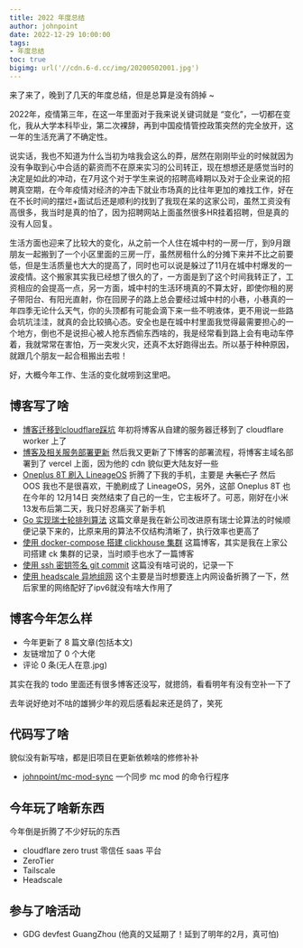```yaml
---
title: 2022 年度总结
author: johnpoint
date: 2022-12-29 10:00:00
tags:
- 年度总结
toc: true
bigimg: url('//cdn.6-d.cc/img/20200502001.jpg')
---
```


来了来了，晚到了几天的年度总结，但是总算是没有鸽掉 ~

<!--more-->

2022年，疫情第三年，在这一年里面对于我来说关键词就是 “变化”，一切都在变化，我从大学本科毕业，第二次裸辞，再到中国疫情管控政策突然的完全放开，这一年的生活充满了不确定性。

说实话，我也不知道为什么当初为啥我会这么的莽，居然在刚刚毕业的时候就因为没有争取到心中合适的薪资而不在原来实习的公司转正，现在想想还是感觉当时的决定是如此的冲动，在7月这个对于学生来说的招聘高峰期以及对于企业来说的招聘真空期，在今年疫情对经济的冲击下就业市场真的比往年更加的难找工作，好在在不长时间的摆烂+面试后还是顺利的找到了我现在呆的这家公司，虽然工资没有高很多，我当时是真的怕了，因为招聘网站上面虽然很多HR挂着招聘，但是真的没有人回复。

生活方面也迎来了比较大的变化，从之前一个人住在城中村的一房一厅，到9月跟朋友一起搬到了一个小区里面的三房一厅，虽然房租什么的分摊下来并不比之前要低，但是生活质量也大大的提高了，同时也可以说是躲过了11月在城中村爆发的一波疫情。这个搬家其实我已经想了很久的了，一方面是到了这个时间我转正了，工资相应的会提高一点，另一方面，城中村的生活环境真的不算太好，即使你租的房子带阳台、有阳光直射，你在回房子的路上总会要经过城中村的小巷，小巷真的一年四季无论什么天气，你的头顶都有可能会滴下来一些不明液体，更不用说一些路会坑坑洼洼，就真的会比较搞心态。安全也是在城中村里面我觉得最需要担心的一个地方，倒也不是说担心被人抢东西偷东西啥的，我是经常看到路上会有电动车停着，我就常常在害怕，万一突发火灾，还真不太好跑得出去。所以基于种种原因，就跟几个朋友一起合租搬出去啦！

好，大概今年工作、生活的变化就唠到这里吧。

## 博客写了啥

- [博客迁移到cloudflare踩坑](https://blog.lvcshu.com/2022/03/25/blog-on-cloudflare-workers/) 年初将博客从自建的服务器迁移到了 cloudflare worker 上了
- [博客及相关服务部署更新](https://blog.lvcshu.com/2022/04/17/%E5%8D%9A%E5%AE%A2%E5%8F%8A%E7%9B%B8%E5%85%B3%E6%9C%8D%E5%8A%A1%E9%83%A8%E7%BD%B2%E6%9B%B4%E6%96%B0/)  然后我又更新了下博客的部署流程，将博客主域名部署到了 vercel 上面，因为他的 cdn 貌似更大陆友好一些
- [Oneplus 8T 刷入 LineageOS](https://blog.lvcshu.com/2022/05/01/Oneplus-8T-%E5%88%B7%E5%85%A5-LineageOS/) 折腾了下我的手机，主要是 ~~大氢亡了~~ 然后 OOS 我也不是很喜欢，干脆刷成了 LineageOS，另外，这部 Oneplus 8T 也在今年的 12月14日 突然结束了自己的一生，它主板坏了。可恶，刚好在小米13发布后第二天，我只好忍痛买了新手机
- [Go 实现瑞士轮排列算法](https://blog.lvcshu.com/2022/07/29/%E7%91%9E%E5%A3%AB%E8%BD%AE/) 这篇文章是我在新公司改进原有瑞士论算法的时候顺便记录下来的，比原来用的算法不仅结构清晰了，执行效率也更高了
- [使用 docker-compose 搭建 clickhouse 集群](https://blog.lvcshu.com/2022/08/12/deploy-clickhouse-by-docker-compose/) 这篇博客，其实是我在上家公司搭建 ck 集群的记录，当时顺手也水了一篇博客
- [使用 ssh 密钥签名 git commit](https://blog.lvcshu.com/2022/10/05/git-commit-sign-by-ssh-key/) 这篇没有啥可说的，记录一下
- [使用 headscale 异地组网](https://blog.lvcshu.com/2022/11/04/deploy-headscale/) 这个主要是当时想要连上内网设备折腾了一下，然后家里的网络配好了ipv6就没有啥大作用了

## 博客今年怎么样

-   今年更新了 8 篇文章(包括本文)
-   友链增加了 0 个大佬
-   评论 0 条(无人在意.jpg)

其实在我的 todo 里面还有很多博客还没写，就摁鸽，看看明年有没有空补一下了

去年说好绝对不咕的雄狮少年的观后感看起来还是鸽了，笑死

## 代码写了啥

貌似没有新写啥，都是旧项目在更新依赖啥的修修补补

- [johnpoint/mc-mod-sync](https://github.com/johnpoint/mc-mod-sync) 一个同步 mc mod 的命令行程序

## 今年玩了啥新东西

今年倒是折腾了不少好玩的东西

- cloudflare zero trust 零信任 saas 平台
- ZeroTier
- Tailscale
- Headscale

## 参与了啥活动
-   GDG devfest GuangZhou (他真的又延期了！延到了明年的2月，真可怕)